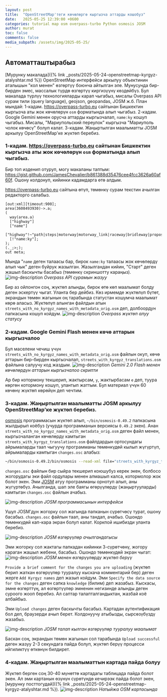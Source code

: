 ```yaml
---
layout: post
title:  "OpenStreetMap'теги көчөлөргө кыргызча аттарды кошобуз"
date:   2025-05-25 12:39:00 +0600
categories: tutorial map osm overpass-turbo Python osmosis JOSM
author: murat
toc: false
comments: false
media_subpath: /assets/img/2025-05-25/
---
```

## Автоматташтырабыз

[Мурунку макалада]({% link _posts/2025-05-24-openstreetmap-kyrgyz-atalyshtar.md %}) OpenStreetMap интерфейси аркылуу объектинин аталышын "кол менен" өзгөртүү боюнча айтылган эле. Мунусунда бир-бирден эмес, массалык түрдө өзгөртүү киргизүүнү көздөйбүз. Бул макалада түрлүү технологияларды карап чыгабыз, мисалы Overpass API сурам тили (query language), geojson, geopandas, JOSM ж.б.
План мындай:
1-кадам. <https://overpass-turbo.eu> сайтынан Бишкектин кыргызча аты жок көчөлөрүн `osm` форматында алып чыгабыз.
2-кадам. Google Gemini менен орусча аттарды кыргызчалап, `name:ky` кошуп чыгабыз. Мисалы, "Мариупольский переулок" кыргызча "Мариуполь чолок көчөсү" болуп калат.
3-кадам. Жаңыртылган маалыматты JOSM аркылуу OpenStreetMap'ке жүктөп беребиз.

### 1-кадам. <https://overpass-turbo.eu> сайтынан Бишкектин кыргызча аты жок көчөлөрүн `osm` форматында алып чыгабыз.

Бир топ изденип отуруп, могу макаланы таптым: <https://gist.github.com/JamesChevalier/b861388d35476cee4fcc3626a60af60f>. Ошону колдонуп, кийинки кадамдарга өтө алдым.

<https://overpass-turbo.eu> сайтына өтүп, төмөнкү сурам текстин ачылган редакторго салабыз.
```overpass
[out:xml][timeout:900];
area(3608493930)->.a;
(
  way(area.a)
  ["highway"]
  ["name"]
  ["highway"!~"path|steps|motorway|motorway_link|raceway|bridleway|proposed|construction|elevator|bus_guideway|footway|cycleway"]
  [!"name:ky"];
);
(._;>;);
out meta;
```
Мында "`name` деген талаасы бар, бирок `name:ky` талаасы жок көчөлөрдү алып чык" деген буйрук жазылган.
Жазылгандан кийин, "Старт" деген жашыл баскычты басабыз (төмөнкү скриншотту караңыз).
![img-description](overpass-query.png)
_Overpass API сурамын жазуу_

Бир аз ойлонгон соң, жүктөп алынды, бирок өтө көп маалымат болду деген эскертүү чыгат. Уланта бер дейбиз. Көз ирмемде жүктөлүп бүтөт, экрандын төмөн жагынын оң тарабында статустан кошумча маалымат көрө аласыз. Жүктөлүп алынган файлдын атын `streets_with_no_kyrgyz_names_with_metadata_orig.osm` деп, долбоордун папкасына кошуп койдум.
![img-description](overpass-result-status.png)
_Overpass жүктөп алуу статусу_


### 2-кадам. Google Gemini Flash менен көчө аттарын кыргызчалоо
Бул маселени чечиш үчүн `streets_with_no_kyrgyz_names_with_metadata_orig.osm` файлын окуп, көчө аттарын бир-бирден кыргызчалап, `streets_with_kyrgyz_translations.osm` файлына салуучу код жаздым.
![img-description](adding-kyrgyz-names-using-llm.png)
_Gemini 2.0 Flash менен көчөлөрдүн аттарын кыргызчалоо скрипти_

Ар бир котормону текшерип, жактырсам, `y`, жактырбасам `e` деп, туура көргөн котормону кошуп, улантып жаттым.
Бул материал үчүн 60 көчөнү жүктөп көрөйүн деп чечтим.

### 3-кадам. Жаңыртылган маалыматты JOSM аркылуу OpenStreetMap'ке жүктөп беребиз.

[osmosis](https://github.com/openstreetmap/osmosis/releases) программасын жүктөп алып, `~/bin/osmosis-0.49.2` папкасына жылдырып коёбуз (учурда программанын версиясы `0.49.2` экен).
Анан `streets_with_no_kyrgyz_names_with_metadata_orig.osm` деген файл менен, кыргызчаланган көчөлөрдү камтыган `streets_with_kyrgyz_translations.osm` файлдардын ортосундагы айрымаларды таап чыгуучу программаны төмөнкүдөй кылып жүгүртүп, айрымаларды камтыган `changes.osc` алабыз:
```bash
~/bin/osmosis-0.49.2/bin/osmosis --read-xml file="streets_with_kyrgyz_translations.osm" --read-xml file="streets_with_no_kyrgyz_names_with_metadata_orig.osm" --derive-change --write-xml-change file="changes.osc"
```

`changes.osc` файлын бир сыйра текшерип коюшубуз керек экен, болбосо жогорудагы эки файл ордулары менен алмашып калса, котормолор жок болот экен.
Эми [JOSM](https://josm.openstreetmap.de/wiki/Download) атуу программаны орнотуп алып, аны жүгүртөбүз. Ачылганда, шап эле баягы өгөрүүлөрдү (жаңыртууларды) камтыган `changes.osc` файлын ачабыз.

![img-description](josm-start.png)
_JOSM программасынын интерфейси_

Ушул JOSM'дун жогорку сол жагында папканын сүрөтчөсү турат, ошону басабыз. `changes.osc` файлын таап, аны тандап, ачабыз. Ошондо төмөнкүдөй кап-кара экран болуп калат. Коркпой ишибизди уланта беребиз.

![img-description](josm-open-changes-file.png)
_JOSM өзгөрүүлөр ачылгандагысы_

Эми жогорку сол жактагы папкадан кийинки 3-сүрөтчөнү, жогору караган жашыл жебени, басабыз. Ошондо төмөнкүдөй экран чыгат:
![img-description](josm-upload-changes.png)
_JOSM менен өзгөрүүлөрдү жүктөп берүү_

`Provide a brief comment for the changes you are uploading` (жүктөп берип жаткан өзгөрүүлөр тууралуу кыскача комментарий бер) деген жерге `Add Kyrgyz names` деп жазып койдум. Эми `Specify the data source for the changes` деген сапка `knowledge` (билим) деп жазабыз. Кыскасы, эмне өзгөрттүң, ал өзгөртүүлөр эмненин негизинде алынды деген суроого жооп беребиз. Ал саптар талапталгандыктан, жазбай коё албайбыз.

Эми `Upload changes` деген баскычты басабыз. Картадан аутентификация бол деп, браузерди ачып берет. Колдонуучу атыбызды, сырсөзүбүздү жазабыз.

![img-description](josm-upload-form-fields.png)
_JOSM талап кылган өзгөрүүлөр тууралуу маалымат_

Баскан соң, экрандын төмөн жагынын сол тарабында `Upload successful` деген жазуу 2-3 секундага пайда болуп, жүктөп берүү процесси ийгиликтүү өткөнүн билдирет.

### 4-кадам. Жаңыртылган маалыматтын картада пайда болуу

Жүктөп берген соң 30-40 мүнөттө картадагы таблицада пайда болот экен. Ал эми картанын өзүнүн сүрөтүндө кечирээк пайда болот экен, [мурунку посттогудай]({% link _posts/2025-05-24-openstreetmap-kyrgyz-atalyshtar.md %}). 
![img-description](bulk-upload-results-on-map.png)
_Натыйжа OSM картасында_